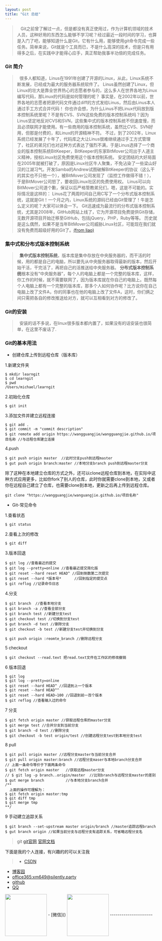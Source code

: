 ```yaml
---
layout: post
title: "Git 总结"
---
```


> &nbsp;&nbsp;&nbsp;Git之前曾了解过一点，但是都没有真正使用过，作为计算机领域的技术人员，这种好用的东西怎么能够不学习呢？经过最近一段时间的学习，也算是入门了吧，能够知道什么是Git，它有什么用，能够使用git命令完成一些任务。简单来说，Git就是个工具而已，不是什么高深的技术，但是只有用得多之后，在实践中才能得心应手，真正帮助我事半功倍的完成任务。

### Git 简介

> &nbsp;&nbsp;很多人都知道，Linus在1991年创建了开源的Linux，从此，Linux系统不断发展，已经成为最大的服务器系统软件了。
Linus虽然创建了Linux，但Linux的壮大是靠全世界热心的志愿者参与的，这么多人在世界各地为Linux编写代码，那Linux的代码是如何管理的呢？
事实是，在2002年以前，世界各地的志愿者把源代码文件通过diff的方式发给Linus，然后由Linus本人通过手工方式合并代码！
你也许会想，为什么Linus不把Linux代码放到版本控制系统里呢？不是有CVS、SVN这些免费的版本控制系统吗？因为Linus坚定地反对CVS和SVN，这些集中式的版本控制系统不但速度慢，而且必须联网才能使用。有一些商用的版本控制系统，虽然比CVS、SVN好用，但那是付费的，和Linux的开源精神不符。
不过，到了2002年，Linux系统已经发展了十年了，代码库之大让Linus很难继续通过手工方式管理了，社区的弟兄们也对这种方式表达了强烈不满，于是Linus选择了一个商业的版本控制系统BitKeeper，BitKeeper的东家BitMover公司出于人道主义精神，授权Linux社区免费使用这个版本控制系统。
安定团结的大好局面在2005年就被打破了，原因是Linux社区牛人聚集，不免沾染了一些梁山好汉的江湖习气。开发Samba的Andrew试图破解BitKeeper的协议（这么干的其实也不只他一个），被BitMover公司发现了（监控工作做得不错！），于是BitMover公司怒了，要收回Linux社区的免费使用权。
Linus可以向BitMover公司道个歉，保证以后严格管教弟兄们，嗯，这是不可能的。实际情况是这样的：
Linus花了两周时间自己用C写了一个分布式版本控制系统，这就是Git！一个月之内，Linux系统的源码已经由Git管理了！牛是怎么定义的呢？大家可以体会一下。
Git迅速成为最流行的分布式版本控制系统，尤其是2008年，GitHub网站上线了，它为开源项目免费提供Git存储，无数开源项目开始迁移至GitHub，包括jQuery，PHP，Ruby等等。
历史就是这么偶然，如果不是当年BitMover公司威胁Linux社区，可能现在我们就没有免费而超级好用的Git了。[(from liao)](https://www.liaoxuefeng.com/wiki/0013739516305929606dd18361248578c67b8067c8c017b000/00137402760310626208b4f695940a49e5348b689d095fc000)

### 集中式和分布式版本控制系统
> &nbsp;&nbsp;**集中式版本控制系统**，版本库是集中存放在中央服务器的，而干活的时候，用的都是自己的电脑，所以要先从中央服务器取得最新的版本，然后开始干活，干完活了，再把自己的活推送给中央服务器。
>**分布式版本控制系统**根本没有“中央服务器”，每个人的电脑上都是一个完整的版本库，这样，你工作的时候，就不需要联网了，因为版本库就在你自己的电脑上。既然每个人电脑上都有一个完整的版本库，那多个人如何协作呢？比方说你在自己电脑上改了文件A，你的同事也在他的电脑上改了文件A，这时，你们俩之间只需把各自的修改推送给对方，就可以互相看到对方的修改了。

### Git的安装
> &nbsp;&nbsp;安装的话不多说，在linux很多版本都内置了，如果没有的话安装也很简单，在这里不废话了.

### Git的基本用法
- 创建仓库上传到远程仓库（版本库）
 
1.新建文件夹

``` 
$ mkdir learngit
$ cd learngit
$ pwd
/Users/michael/learngit
``` 

2.初始化仓库

```
$ git init
```

3.添加文件并建立远程连接

```
$ git add .
$ git commit -m "commit description"
$ git remote add origin https://wangguangjie/wangguangjie.github.io/项目名称 //与远程仓库建立连接
```

4.push

```
$ git push origin master  //此时分支push到远程master
$ gut push origin branch:master //本地分支branch push到远程master分支
```


除了这种在本地建立仓库的方式之外，还可以clone远程仓库到本地，在实际中这种方式应用更多，比如你fork了别人的仓库，此时你就需要clone到本地，又或者你在远程自己建立了仓库，也需要clone到本地，更新之后再上传到远程仓库。
```
git clone "https://wangguangjie/wanguangjie.github.io/项目名称"
```

- Git-常见命令

1.查看状态
```
$ git status
```
2.查看上次的修改
```
$ git diff
```
3.版本回退
```
$ git log //查看最近的提交
$ git log --pretty=online //查看最近提交简化版
$ git reset --hard reset HEAD^ //回到倒数第二次提交
$ git reset --hard *版本号*      //回到指定的提交点
$ git reflog //记录命令日志
```

4.分支
```
$ git branch  //查看本地分支
$ git branch -a //查看全部分支
$ git branch test //新建分支test
$ git checkout test //切换到分支test
$ gut branch -d test //删除分支
$ git checkout -b test //新建分支test并切换到分支

$ git push origin :reomte_branch //删除远程分支
```

5 checkout
```
$ git checkout --read.text 把read.text文件在工作区的修改撤销
```

6 版本回退
```
$ git log
$ git log --pretty=online
$ git reset --hard HEAD^ //回退到上一个版本
$ git reset --hard HEAD^^
$ git reset --hard HEAD~100 //回退到前一百个版本
$ git reflog //查看输入过的命令
```

7 分支
```
$ git fetch origin master //获取远程仓库的master分支
$ git merge test //合并分支到当前分支
$ git branch -d test //删除分支
$ git checkout -b test origin/test //创建远程分支test到本地分支test

```

8 pull
```
$ git pull origin master //远程分支master与当前分支合并
$ git pull origin master:branch //远程分支maser与本地branch分支合并
// 上面一条命令等价于下面两条命令
$ git fetch origin master   //获取远程master分支
// $ git log -p branch..origin/master  //比较branch与远程分支master的差别
$ gut merge branch          //与本地分支branch合并
/**
  上面的操作可理解为：
$ git fetch origin master:tmp
$ git diff tmp 
$ git merge tmp
**/
```

9 手动建立追踪关系
```
$ git branch --set-upstream master origin/branch //master追踪远程branch
$ gut branch origin //如果当前分支与远程分支有追踪关系，可省略远程分支名
```
>git [git官网](https://git-scm.com/) [官网文档](https://services.github.com/on-demand/downloads/github-git-cheat-sheet.pdf)


下面是我的个人连接，有兴趣的的可以关注我
> - [CSDN](http://blog.csdn.net/wgj13718925364)
 - [博客园](http://www.cnblogs.com/wangguangjie/)
 - [office365:xm649@silently.party](https://www.office.com/1/?auth=2&home=1&from=ShellLogo)
 - [github](https://github.com/wangguangjie)
 - [QQ]()
 <img src="http://ovy9gem9a.bkt.clouddn.com/HIT/QQ.png" class="qq-picture" width="138" align="center">
 - [微信]()
  <img src="http://ovy9gem9a.bkt.clouddn.com/HIT/weixin.png" class="weixin-picture" width="138" align="center">
----------------------







